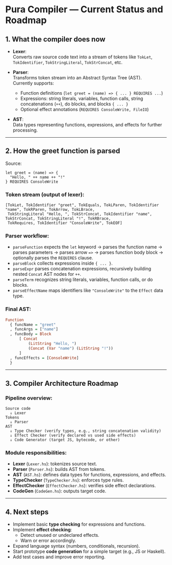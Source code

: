 
# Pura Compiler — Current Status and Roadmap

## 1. What the compiler does now

- **Lexer**:  
  Converts raw source code text into a stream of tokens like `TokLet`, `TokIdentifier`, `TokStringLiteral`, `TokStrConcat`, etc.

- **Parser**:  
  Transforms token stream into an Abstract Syntax Tree (AST).  
  Currently supports:  
  - Function definitions (`let greet = (name) => { ... } REQUIRES ...`)  
  - Expressions: string literals, variables, function calls, string concatenations (`++`), do blocks, and blocks `{ ... }`  
  - Optional effect annotations (`REQUIRES ConsoleWrite, FileIO`)

- **AST**:  
  Data types representing functions, expressions, and effects for further processing.

---

## 2. How the greet function is parsed

Source:

```pura
let greet = (name) => {
  "Hello, " ++ name ++ "!"
} REQUIRES ConsoleWrite
```

### Token stream (output of lexer):

```
[TokLet, TokIdentifier "greet", TokEquals, TokLParen, TokIdentifier "name", TokRParen, TokArrow, TokLBrace,
 TokStringLiteral "Hello, ", TokStrConcat, TokIdentifier "name", TokStrConcat, TokStringLiteral "!", TokRBrace,
 TokRequires, TokIdentifier "ConsoleWrite", TokEOF]
```

### Parser workflow:

- `parseFunction` expects the `let` keyword → parses the function name → parses parameters → parses arrow `=>` → parses function body block → optionally parses the `REQUIRES` clause.  
- `parseBlock` collects expressions inside `{ ... }`.  
- `parseExpr` parses concatenation expressions, recursively building nested `Concat` AST nodes for `++`.  
- `parseTerm` recognizes string literals, variables, function calls, or do blocks.  
- `parseEffectName` maps identifiers like `"ConsoleWrite"` to the `Effect` data type.

### Final AST:

```haskell
Function
  { funcName = "greet"
  , funcArgs = ["name"]
  , funcBody = Block
      [ Concat
          (LitString "Hello, ")
          (Concat (Var "name") (LitString "!"))
      ]
  , funcEffects = [ConsoleWrite]
  }
```

---

## 3. Compiler Architecture Roadmap

### Pipeline overview:

```
Source code
  ↓ Lexer
Tokens
  ↓ Parser
AST
  ↓ Type Checker (verify types, e.g., string concatenation validity)
  ↓ Effect Checker (verify declared vs used side effects)
  ↓ Code Generator (target JS, bytecode, or other)
```

### Module responsibilities:

- **Lexer** (`Lexer.hs`): tokenizes source text.  
- **Parser** (`Parser.hs`): builds AST from tokens.  
- **AST** (`AST.hs`): defines data types for functions, expressions, and effects.  
- **TypeChecker** (`TypeChecker.hs`): enforces type rules.  
- **EffectChecker** (`EffectChecker.hs`): verifies side effect declarations.  
- **CodeGen** (`CodeGen.hs`): outputs target code.

---

## 4. Next steps

- Implement basic **type checking** for expressions and functions.  
- Implement **effect checking**:  
  - Detect unused or undeclared effects.  
  - Warn or error accordingly.  
- Expand language syntax (numbers, conditionals, recursion).  
- Start prototype **code generation** for a simple target (e.g., JS or Haskell).  
- Add test cases and improve error reporting.